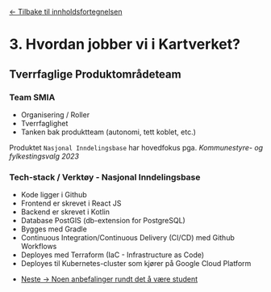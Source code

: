 [<- Tilbake til innholdsfortegnelsen](https://github.com/amundsor/ntnu_xsessions/blob/master/README.md)
# 3. Hvordan jobber vi i Kartverket?

## Tverrfaglige Produktområdeteam

### Team SMIA
* Organisering / Roller
* Tverrfaglighet
* Tanken bak produktteam (autonomi, tett koblet, etc.)

Produktet `Nasjonal Inndelingsbase` har hovedfokus pga. _Kommunestyre- og fylkestingsvalg 2023_

### Tech-stack / Verktøy - Nasjonal Inndelingsbase
* Kode ligger i Github
* Frontend er skrevet i React JS
* Backend er skrevet i Kotlin
* Database PostGIS (db-extension for PostgreSQL)
* Bygges med Gradle
* Continuous Integration/Continuous Delivery (CI/CD) med Github Workflows
* Deployes med Terraform (IaC - Infrastructure as Code)
* Deployes til Kubernetes-cluster som kjører på Google Cloud Platform

- [Neste -> Noen anbefalinger rundt det å være student](https://github.com/amundsor/ntnu_xsessions/blob/master/src/main/java/no/amundsor/xsessions/4_student.md)